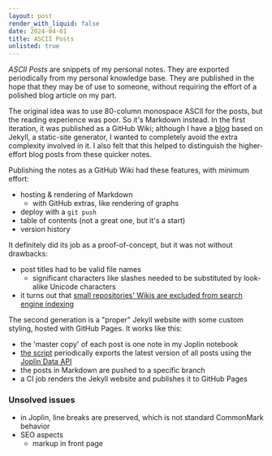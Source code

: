 ```yaml
---
layout: post
render_with_liquid: false
date: 2024-04-01
title: ASCII Posts
unlisted: true
---
```


*ASCII Posts* are snippets of my personal notes. They are exported
periodically from my personal knowledge base. They are published in the
hope that they may be of use to someone, without requiring the effort of
a polished blog article on my part.

The original idea was to use 80-column monospace ASCII for the posts,
but the reading experience was poor. So it's Markdown instead. In the
first iteration, it was published as a GitHub Wiki; although I have a
[blog](https://mcejp.github.io) based on Jekyll, a static-site
generator, I wanted to completely avoid the extra complexity involved in
it. I also felt that this helped to distinguish the higher-effort blog
posts from these quicker notes.

Publishing the notes as a GitHub Wiki had these features, with minimum
effort:

- hosting & rendering of Markdown
  - with GitHub extras, like rendering of graphs
- deploy with a `git push`
- table of contents (not a great one, but it's a start)
- version history

It definitely did its job as a proof-of-concept, but it was not without
drawbacks:

- post titles had to be valid file names
  - significant characters like slashes needed to be substituted by
    look-alike Unicode characters
- it turns out that [small repositories' Wikis are excluded from search
  engine
  indexing](https://github.com/orgs/community/discussions/4992#discussioncomment-1448177)

The second generation is a "proper" Jekyll website with some custom
styling, hosted with GitHub Pages. It works like this:

- the 'master copy' of each post is one note in my Joplin notebook
- [the script](https://github.com/mcejp/ascii-posts/blob/master/main.py)
  periodically exports the latest version of all posts using the [Joplin
  Data API](https://joplinapp.org/help/api/references/rest_api/)
- the posts in Markdown are pushed to a specific branch
- a CI job renders the Jekyll website and publishes it to GitHub Pages

### Unsolved issues

- in Joplin, line breaks are preserved, which is not standard CommonMark
  behavior
- SEO aspects
  - markup in front page
